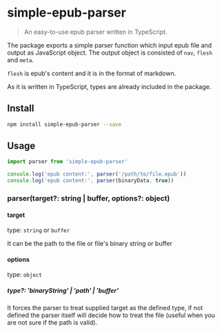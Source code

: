 # simple-epub-parser

> An easy-to-use epub parser written in TypeScript. 

The package exports a simple parser function which input epub file and output as JavaScript object. The output object is consisted of `nav`, `flesh` and `meta`.

`flesh` is epub's content and it is in the format of markdown.

As it is written in TypeScript, types are already included in the package.

## Install

``` bash
npm install simple-epub-parser --save
```

## Usage

```js
import parser from 'simple-epub-parser'

console.log('epub content:', parser('/path/to/file.epub'))
console.log('epub content:', parser(binaryData, true))
```

### parser(target?: string | buffer, options?: object)

#### target

type: `string` or `buffer`

It can be the path to the file or file's binary string or buffer

#### options

type: `object`

##### type?: 'binaryString' | 'path' | 'buffer'

It forces the parser to treat supplied target as the defined type, if not defined the parser itself will decide how to treat the file (useful when you are not sure if the path is valid).
